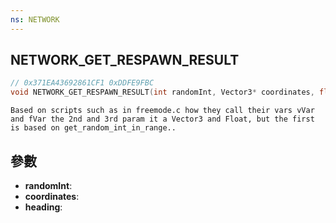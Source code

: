 ```yaml
---
ns: NETWORK
---
```

## NETWORK_GET_RESPAWN_RESULT

```c
// 0x371EA43692861CF1 0xDDFE9FBC
void NETWORK_GET_RESPAWN_RESULT(int randomInt, Vector3* coordinates, float* heading);
```

```
Based on scripts such as in freemode.c how they call their vars vVar and fVar the 2nd and 3rd param it a Vector3 and Float, but the first is based on get_random_int_in_range..  
```

## 參數
* **randomInt**: 
* **coordinates**: 
* **heading**: 

